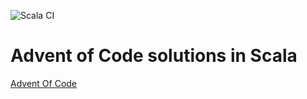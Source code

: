 ![Scala CI](https://github.com/VivianOliveres/advent-of-code/workflows/Scala%20CI/badge.svg?branch=master)


# Advent of Code solutions in Scala

[Advent Of Code](https://adventofcode.com)
